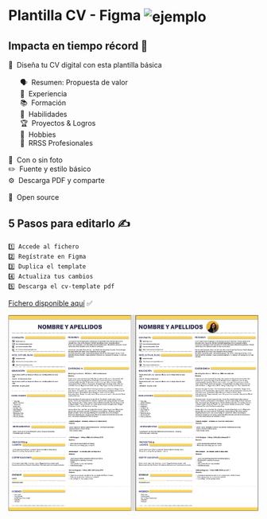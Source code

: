 # Plantilla CV - Figma <img src = "https://cdn2.downdetector.com/static/uploads/logo/figma2.png" width = "50" height = "50" alt = "ejemplo" align = "center" />
## Impacta en tiempo récord 🚀
🎨 &nbsp;Diseña tu CV digital con esta plantilla básica<br/>
<br/>
&nbsp;&nbsp;&nbsp;&nbsp;&nbsp;&nbsp;🗣️ &nbsp;Resumen: Propuesta de valor<br/>
&nbsp;&nbsp;&nbsp;&nbsp;&nbsp;&nbsp;🎒 &nbsp;Experiencia<br/>
&nbsp;&nbsp;&nbsp;&nbsp;&nbsp;&nbsp;📚 &nbsp;Formación<br/>
&nbsp;&nbsp;&nbsp;&nbsp;&nbsp;&nbsp;🎯 &nbsp;Habilidades<br/>
&nbsp;&nbsp;&nbsp;&nbsp;&nbsp;&nbsp;🏆 &nbsp;Proyectos & Logros<br/>
&nbsp;&nbsp;&nbsp;&nbsp;&nbsp;&nbsp;🤿 &nbsp;Hobbies<br/>
&nbsp;&nbsp;&nbsp;&nbsp;&nbsp;&nbsp;📱 &nbsp;RRSS Profesionales<br/>
<br/>
📸 &nbsp;Con o sin foto<br/>
✏️ &nbsp;Fuente y estilo básico<br/>
⚙️ &nbsp;Descarga PDF y comparte<br/>
<br/>
🤩 &nbsp;Open source
<br/>
## 5 Pasos para editarlo ✍️ 
```
1️⃣ Accede al fichero
2️⃣ Regístrate en Figma
3️⃣ Duplica el template
4️⃣ Actualiza tus cambios
5️⃣ Descarga el cv-template pdf
```

<a href="https://www.figma.com/community/file/1082989635884253421/CV---Resume-%2F-Figma-Template" target="_blank" title="Figma Resume / CV"> Fichero disponible aquí</a> ✅
<br/>

![figma portfolio](./figma-cv-template-yellow.jpg "figma cv -template")

